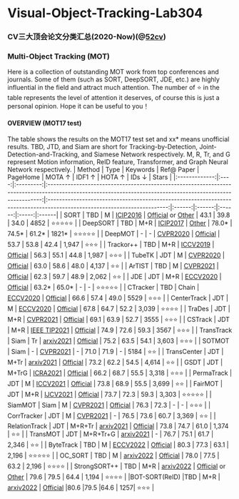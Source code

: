 # Visual-Object-Tracking-Lab304

### CV三大顶会论文分类汇总(2020-Now)(@[52cv](https://github.com/52CV))

### Multi-Object Tracking (MOT)
Here is a collection of outstanding MOT work from top conferences and journals. Some of them (such as SORT, DeepSORT, JDE, etc.) are highly influential in the field and attract much attention. The number of ⭐ in the table represents the level of attention it deserves, of course this is just a personal opinion. Hope it can be useful to you！
#### OVERVIEW (MOT17 test)
The table shows the results on the MOT17 test set and xx* means unofficial results. TBD, JTD, and Siam are short for Tracking-by-Detection, Joint-Detection-and-Tracking, and Siamese Network respectively. M, R, Tr, and G represent Motion information, ReID feature, Transformer, and Graph Neural Network respectively.
|    Method     | Type | Keywords  |                                                                         Ref@ Paper                                                                         |                                                         PageHome                                                         | MOTA ↑ | IDF1 ↑ | HOTA ↑ | IDs ↓ | Stars  |
|:-------------:|:----:|:---------:|:----------------------------------------------------------------------------------------------------------------------------------------------------------:|:------------------------------------------------------------------------------------------------------------------------:|:------:|:------:|:------:|:-----:|:------|
|     SORT      | TBD  |     M     |                                                        [ICIP2016](https://arxiv.org/abs/1602.00763)                                                        | [Official](https://github.com/abewley/sort) or [Other](https://github.com/ifzhang/ByteTrack/tree/main/yolox/sort_tracker) |  43.1  |  39.8  |  34.0  | 4852  | ⭐⭐⭐⭐⭐ |
|   DeepSORT    | TBD  |    M+R    |                                                        [ICIP2017](https://arxiv.org/abs/1703.07402)                                                        |                        [Other](https://github.com/ifzhang/ByteTrack/tree/main/yolox/sort_tracker)                        | 78.0*  | 74.5*  | 61.2*  | 1821* | ⭐⭐⭐⭐⭐ |
|    DeepMOT    |  -   |     -     |                                                        [CVPR2020](https://arxiv.org/abs/1906.06618)                                                        |                                  [Official](https://gitlab.inria.fr/robotlearn/deepmot)                                   |  53.7  |  53.8  |  42.4  | 1,947 | ⭐⭐⭐   |
|   Trackor++   | TBD  |    M+R    |                                                        [ICCV2019](https://arxiv.org/abs/1903.05625)                                                        |                               [Official](https://github.com/phil-bergmann/tracking_wo_bnw)                                |  56.3  |  55.1  |  44.8  | 1,987 | ⭐⭐⭐   |
|    TubeTK     | JDT  |     M     |                                                      [CVPR2020](https://arxiv.org/pdf/2006.05683.pdf)                                                      |                                     [Official](https://github.com/BoPang1996/TubeTK)                                      |  63.0  |  58.6  |  48.0  | 4,137 | ⭐⭐    |
|    ArTIST     | TBD  |     M     |                                                        [CVPR2021](https://arxiv.org/abs/2012.02337)                                                        |                                     [Official](https://github.com/fatemeh-slh/ArTIST)                                     |  62.3  |  59.7  |  48.9  | 2,062 | ⭐⭐    |
|      JDE      | JDT  |    M+R    |                                                        [ECCV2020](https://arxiv.org/abs/1909.12605)                                                        |                               [Official](https://github.com/Zhongdao/Towards-Realtime-MOT)                                | 63.2*  | 65.0*  |   -    |   -   | ⭐⭐⭐⭐⭐ |
|   CTracker    | TBD  |   Chain   |                                                        [ECCV2020](https://arxiv.org/abs/2007.14557)                                                        |                                      [Official](https://github.com/pjl1995/CTracker)                                      |  66.6  |  57.4  |  49.0  | 5529  | ⭐⭐⭐   |
|  CenterTrack  | JDT  |     M     |                                                        [ECCV2020](https://arxiv.org/abs/2004.01177)                                                        |                                   [Official](https://github.com/xingyizhou/CenterTrack)                                   |  67.8  |  64.7  |  52.2  | 3,039 | ⭐⭐⭐⭐  |
|    TraDes     | JDT  |    M+R    |                                                      [CVPR2021](https://arxiv.org/pdf/2103.08808.pdf)                                                      |                                      [Official](https://github.com/JialianW/TraDeS)                                       |  69.1  |  63.9  |  52.7  | 3555  | ⭐⭐⭐   |
|    CSTrack    | JDT  |    M+R    |                                                      [IEEE TIP2021](https://arxiv.org/abs/2010.12138)                                                      |                                       [Official](https://github.com/JudasDie/SOTS)                                        |  74.9  |  72.6  |  59.3  | 3567  | ⭐⭐⭐   |
|  TransTrack   | Siam |    Tr     |                                                       [arxiv2021](https://arxiv.org/abs/2012.15460)                                                        |                                    [Official](https://github.com/PeizeSun/TransTrack)                                     |  75.2  |  63.5  |  54.1  | 3,603 | ⭐⭐⭐   |
|    SOTMOT     | Siam |     -     | [CVPR2021](https://openaccess.thecvf.com/content/CVPR2021/papers/Zheng_Improving_Multiple_Object_Tracking_With_Single_Object_Tracking_CVPR_2021_paper.pdf) |                                                            -                                                             |  71.0  |  71.9  |   -    | 5184  | ⭐⭐    |
|  TransCenter  | JDT  |   M+Tr    |                                                       [arxiv2021](https://arxiv.org/abs/2103.15145)                                                        |                                    [Official](https://github.com/yihongXU/TransCenter)                                    |  73.2  |  62.2  |  54.5  | 4,614 | ⭐⭐    |
|     GSDT      | JDT  |   M+TrG   |                                                        [ICRA2021](https://arxiv.org/abs/2006.13164)                                                        |                                       [Official](https://github.com/yongxinw/GSDT)                                        |  66.2  |  68.7  |  55.5  | 3,318 | ⭐⭐⭐   |
|  PermaTrack   | JDT  |     M     |                                                      [ICCV2021](https://arxiv.org/pdf/2103.14258.pdf)                                                      |                                     [Official](https://github.com/TRI-ML/permatrack)                                      |  73.8  |  68.9  |  55.5  | 3,699 | ⭐⭐    |
|    FairMOT    | JDT  |    M+R    |                                                        [IJCV2021](https://arxiv.org/abs/2004.01888)                                                        |                                      [Official](https://github.com/ifzhang/FairMOT)                                       |  73.7  |  72.3  |  59.3  | 3,303 | ⭐⭐⭐⭐⭐ |
|    SiamMOT    | Siam |     M     |                                 [CVPR2021](https://www.amazon.science/publications/siammot-siamese-multi-object-tracking)                                  |                                  [Official](https://github.com/amazon-research/siam-mot)                                  |  76.3  |  72.3  |   -    |   -   | ⭐⭐⭐   |
|  CorrTracker  | JDT  |     M     |                                                        [CVPR2021](http://arxiv.org/abs/2104.03541)                                                         |                                                            -                                                             |  76.5  |  73.6  |  60.7  | 3,369 | ⭐⭐    |
| RelationTrack | JDT  |  M+R+Tr   |                                                       [arxiv2021](https://arxiv.org/abs/2105.04322)                                                        |                                    [Official](https://github.com/Ahnsun/RelationTrack)                                    |  73.8  |  74.7  |  61.0  | 1,374 | ⭐⭐    |
|   TransMOT    | JDT  | M+R+Tr+G  |                                                       [arxiv2021](https://arxiv.org/abs/2104.00194)                                                        |                                                            -                                                             |  76.7  |  75.1  |  61.7  | 2,346 | ⭐⭐    |
|   ByteTrack   | TBD  |     M     |                                                        [ECCV2022](https://arxiv.org/abs/2110.06864)                                                        |                                     [Official](https://github.com/ifzhang/ByteTrack)                                      |  80.3  |  77.3  |  63.1  | 2,196 | ⭐⭐⭐⭐⭐ |
|    OC_SORT    | TBD  |     M     |                                                       [arxiv2022](https://arxiv.org/abs/2203.14360)                                                        |                                      [Official](https://github.com/noahcao/OC_SORT)                                       |  78.0  |  77.5  |  63.2  | 2,196 | ⭐⭐⭐⭐  |
| StrongSORT++  | TBD  |    M+R    |                                                       [arxiv2022](https://arxiv.org/abs/2202.13514)                                                        |  [Official](https://github.com/dyhBUPT/StrongSORT) or [Other](https://github.com/mikel-brostrom/Yolov5_StrongSORT_OSNet)  |  79.6  |  79.5  |  64.4  | 1,194 | ⭐⭐⭐⭐  |
|BOT-SORT(ReID) |TBD   |   M+R     |                                                       [arxiv2022](https://arxiv.org/pdf/2206.14651.pdf)                                                    |                                     [Official](https://github.com/NirAharon/BOT-SORT)                                     |80.6    |79.5    |64.6    |   1257|  ⭐⭐⭐  |
